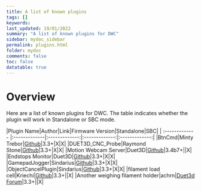 ```yaml
---
title: A list of known plugins
tags: []
keywords: 
last_updated: 19/01/2022
summary: "A list of known plugins for DWC"
sidebar: mydoc_sidebar
permalink: plugins.html
folder: mydoc
comments: false
toc: false
datatable: true
---
```


# Overview

Here are a list of known plugins for DWC. The table indicates whether the plugin will work in Standalone or SBC mode.  

<div class="datatable-begin"></div>

|Plugin Name|Author|Link|Firmware Version|Standalone|SBC|
| :------------- |:-------------|:-------------:|:-------------:|:-------------:|
|BtnCmd|Minty Trebor|[Github](https://github.com/MintyTrebor/BtnCmd/releases)|3.3+|X|X|
|DUET3D_CNC_Probe|Raymond Stone|[Github](https://github.com/raymondjstone/DUET3D_CNC_Probe/releases)|3.3+|X|X|
|Motion Webcam Server|Duet3D|[Github](https://github.com/Duet3D/DSF-Plugins/releases)|3.4b7+||X|
|Endstops Monitor|Duet3D|[Github](https://github.com/Duet3D/DSF-Plugins/releases)|3.3+|X|X|
|GamepadJogger|Sindarius|[Github](https://github.com/Sindarius/DWC_GamepadJogger_Plugin/releases)|3.3+|X|X|
|ObjectCancelPlugin|Sindarius|[Github](https://github.com/Sindarius/ObjectCancelPlugin/releases)|3.3+|X|X|
|filament load cell|Kriechi|[Github](https://github.com/Kriechi/duet-plugin-filament-load-cell)|3.3+||X|
|Another weighing filament holder|achrn|[Duet3d Forum](https://forum.duet3d.com/topic/25419/another-weighing-filament-holder)|3.3+||X|


<div class="datatable-end"></div>
